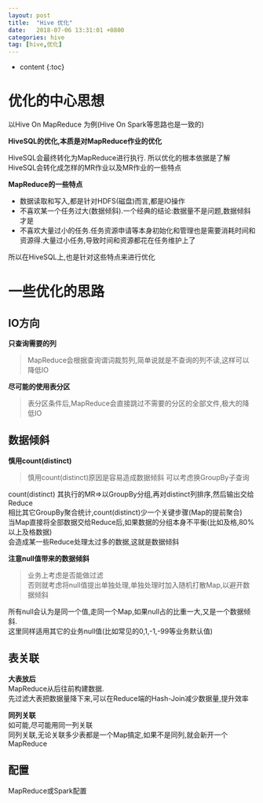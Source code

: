 ```yaml
---
layout: post
title:  "Hive 优化"
date:   2018-07-06 13:31:01 +0800
categories: hive
tag: [hive,优化]
---
```


* content
{:toc}



# 优化的中心思想  

以Hive On MapReduce 为例(Hive On Spark等思路也是一致的)  

**HiveSQL的优化,本质是对MapReduce作业的优化**  

HiveSQL会最终转化为MapReduce进行执行. 
所以优化的根本依据是了解HiveSQL会转化成怎样的MR作业以及MR作业的一些特点  

**MapReduce的一些特点**  
* 数据读取和写入,都是针对HDFS(磁盘)而言,都是IO操作  
* 不喜欢某一个任务过大(数据倾斜).一个经典的结论:数据量不是问题,数据倾斜才是  
* 不喜欢大量过小的任务.任务资源申请等本身初始化和管理也是需要消耗时间和资源得.大量过小任务,导致时间和资源都花在任务维护上了  

所以在HiveSQL上,也是针对这些特点来进行优化


# 一些优化的思路  

## IO方向  

**只查询需要的列**  
> MapReduce会根据查询谓词裁剪列,简单说就是不查询的列不读,这样可以降低IO  

**尽可能的使用表分区**  
> 表分区条件后,MapReduce会直接跳过不需要的分区的全部文件,极大的降低IO  

## 数据倾斜  

**慎用count(distinct)**  
> 慎用count(distinct)原因是容易造成数据倾斜  可以考虑换GroupBy子查询  

count(distinct) 其执行的MR=>以GroupBy分组,再对distinct列排序,然后输出交给Reduce  
相比其它GroupBy聚合统计,count(distinct)少一个关键步骤(Map的提前聚合)  
当Map直接将全部数据交给Reduce后,如果数据的分组本身不平衡(比如及格,80%以上及格数据)  
会造成某一些Reduce处理太过多的数据,这就是数据倾斜  

**注意null值带来的数据倾斜**  
> 业务上考虑是否能做过滤  
> 否则就考虑将null值提出单独处理,单独处理时加入随机打散Map,以避开数据倾斜  

所有null会认为是同一个值,走同一个Map,如果null占的比重一大,又是一个数据倾斜.  
这里同样适用其它的业务null值(比如常见的0,1,-1,-99等业务默认值)  

## 表关联  

**大表放后**  
MapReduce从后往前构建数据.  
先过滤大表把数据量降下来,可以在Reduce端的Hash-Join减少数据量,提升效率  

**同列关联**  
如可能,尽可能用同一列关联  
同列关联,无论关联多少表都是一个Map搞定,如果不是同列,就会新开一个MapReduce  

## 配置  
MapReduce或Spark配置  

